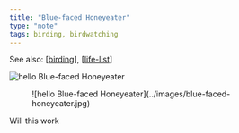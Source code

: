 ```yaml
---
title: "Blue-faced Honeyeater"
type: "note"
tags: birding, birdwatching
---
```


See also: [[birding]], [[life-list]]

![hello Blue-faced Honeyeater](blue-faced-honeyeater.jpg)

<figure markdown="span">
    ![hello Blue-faced Honeyeater](../images/blue-faced-honeyeater.jpg)
</figure>
Will this work

[//begin]: # "Autogenerated link references for markdown compatibility"
[birding]: birding "Birding"
[life-list]: life-list "Life list"
[//end]: # "Autogenerated link references"